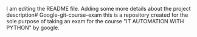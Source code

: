 I am editing the README file. Adding some more details about the project description# Google-git-course-exam
this is a repository created for the sole purpose of taking an exam for the course "IT AUTOMATION WITH PYTHON" by google.
